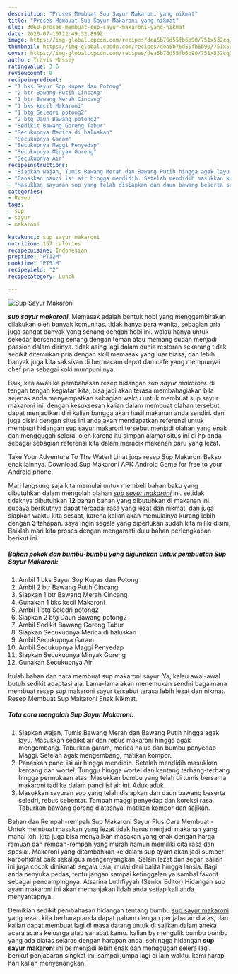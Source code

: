 ```yaml
---
description: "Proses Membuat Sup Sayur Makaroni yang nikmat"
title: "Proses Membuat Sup Sayur Makaroni yang nikmat"
slug: 3060-proses-membuat-sup-sayur-makaroni-yang-nikmat
date: 2020-07-10T22:49:32.899Z
image: https://img-global.cpcdn.com/recipes/dea5b76d55fb6b90/751x532cq70/sup-sayur-makaroni-foto-resep-utama.jpg
thumbnail: https://img-global.cpcdn.com/recipes/dea5b76d55fb6b90/751x532cq70/sup-sayur-makaroni-foto-resep-utama.jpg
cover: https://img-global.cpcdn.com/recipes/dea5b76d55fb6b90/751x532cq70/sup-sayur-makaroni-foto-resep-utama.jpg
author: Travis Massey
ratingvalue: 3.6
reviewcount: 9
recipeingredient:
- "1 bks Sayur Sop Kupas dan Potong"
- "2 btr Bawang Putih Cincang"
- "1 btr Bawang Merah Cincang"
- "1 bks kecil Makaroni"
- "1 btg Seledri potong2"
- "2 btg Daun Bawang potong2"
- "Sedikit Bawang Goreng Tabur"
- "Secukupnya Merica di haluskan"
- "Secukupnya Garam"
- "Secukupnya Maggi Penyedap"
- "Secukupnya Minyak Goreng"
- "Secukupnya Air"
recipeinstructions:
- "Siapkan wajan, Tumis Bawang Merah dan Bawang Putih hingga agak layu. Masukkan sedikit air dan rebus makaroni hingga agak mengembang. Taburkan garam, merica halus dan bumbu penyedap Maggi. Setelah agak mengembang, matikan kompor."
- "Panaskan panci isi air hingga mendidih. Setelah mendidih masukkan kentang dan wortel. Tunggu hingga wortel dan kentang terbang-terbang hingga permukaan atas. Masukkan bumbu yang telah di tumis bersama makaroni tadi ke dalam panci isi air ini. Aduk aduk."
- "Masukkan sayuran sop yang telah disiapkan dan daun bawang beserta seledri, rebus sebentar. Tambah maggi penyedap dan koreksi rasa. Taburkan bawang goreng diatasnya, matikan kompor dan sajikan."
categories:
- Resep
tags:
- sup
- sayur
- makaroni

katakunci: sup sayur makaroni 
nutrition: 157 calories
recipecuisine: Indonesian
preptime: "PT12M"
cooktime: "PT51M"
recipeyield: "2"
recipecategory: Lunch

---
```



![Sup Sayur Makaroni](https://img-global.cpcdn.com/recipes/dea5b76d55fb6b90/751x532cq70/sup-sayur-makaroni-foto-resep-utama.jpg)

<b><i>sup sayur makaroni</i></b>, Memasak adalah bentuk hobi yang menggembirakan dilakukan oleh banyak komunitas. tidak hanya para wanita, sebagian pria juga sangat banyak yang senang dengan hobi ini. walau hanya untuk sekedar bersenang senang dengan teman atau memang sudah menjadi passion dalam dirinya. tidak asing lagi dalam dunia restoran sekarang tidak sedikit ditemukan pria dengan skill memasak yang luar biasa, dan lebih banyak juga kita saksikan di bermacam depot dan cafe yang mempunyai chef pria sebagai koki mumpuni nya.

Baik, kita awali ke pembahasan resep hidangan <i>sup sayur makaroni</i>. di tengah tengah kegiatan kita, bisa jadi akan terasa membahagiakan bila sejenak anda menyempatkan sebagian waktu untuk membuat sup sayur makaroni ini. dengan kesuksesan kalian dalam membuat olahan tersebut, dapat menjadikan diri kalian bangga akan hasil makanan anda sendiri. dan juga disini dengan situs ini anda akan mendapatkan referensi untuk membuat hidangan <u>sup sayur makaroni</u> tersebut menjadi olahan yang enak dan menggugah selera, oleh karena itu simpan alamat situs ini di hp anda sebagai sebagian referensi kita dalam meracik makanan baru yang lezat.

Take Your Adventure To The Water! Lihat juga resep Sup Makaroni Bakso enak lainnya. Download Sup Makaroni APK Android Game for free to your Android phone.


Mari langsung saja kita memulai untuk membeli bahan baku yang dibutuhkan dalam mengolah olahan <u><i>sup sayur makaroni</i></u> ini. setidak tidaknya dibutuhkan <b>12</b> bahan bahan yang dibutuhkan di makanan ini. supaya berikutnya dapat tercapai rasa yang lezat dan nikmat. dan juga siapkan waktu kita sesaat, karena kalian akan memulainya kurang lebih dengan <b>3</b> tahapan. saya ingin segala yang diperlukan sudah kita miliki disini, Baiklah mari kita proses dengan mengamati dulu bahan perlengkapan berikut ini.

<!--inarticleads1-->

##### Bahan pokok dan bumbu-bumbu yang digunakan untuk pembuatan Sup Sayur Makaroni:

1. Ambil 1 bks Sayur Sop Kupas dan Potong
1. Ambil 2 btr Bawang Putih Cincang
1. Siapkan 1 btr Bawang Merah Cincang
1. Gunakan 1 bks kecil Makaroni
1. Ambil 1 btg Seledri potong2
1. Siapkan 2 btg Daun Bawang potong2
1. Ambil Sedikit Bawang Goreng Tabur
1. Siapkan Secukupnya Merica di haluskan
1. Ambil Secukupnya Garam
1. Ambil Secukupnya Maggi Penyedap
1. Siapkan Secukupnya Minyak Goreng
1. Gunakan Secukupnya Air


Itulah bahan dan cara membuat sup makaroni sayur. Ya, kalau awal-awal butuh sedikit adaptasi aja. Lama-lama akan menemukan sendiri bagaimana membuat resep sup makaroni sayur tersebut terasa lebih lezat dan nikmat. Resep Membuat Sup Makaroni Enak Nikmat. 

<!--inarticleads2-->

##### Tata cara mengolah Sup Sayur Makaroni:

1. Siapkan wajan, Tumis Bawang Merah dan Bawang Putih hingga agak layu. Masukkan sedikit air dan rebus makaroni hingga agak mengembang. Taburkan garam, merica halus dan bumbu penyedap Maggi. Setelah agak mengembang, matikan kompor.
1. Panaskan panci isi air hingga mendidih. Setelah mendidih masukkan kentang dan wortel. Tunggu hingga wortel dan kentang terbang-terbang hingga permukaan atas. Masukkan bumbu yang telah di tumis bersama makaroni tadi ke dalam panci isi air ini. Aduk aduk.
1. Masukkan sayuran sop yang telah disiapkan dan daun bawang beserta seledri, rebus sebentar. Tambah maggi penyedap dan koreksi rasa. Taburkan bawang goreng diatasnya, matikan kompor dan sajikan.


Bahan dan Rempah-rempah Sup Makaroni Sayur Plus Cara Membuat - Untuk membuat masakan yang lezat tidak harus menjadi makanan yang mahal loh, kita juga bisa menyajikan masakan yang enak dengan harga ramuan dan rempah-rempah yang murah namun memiliki cita rasa dan spesial. Makaroni yang ditambahkan ke dalam sup ayam akan jadi sumber karbohidrat baik sekaligus mengenyangkan. Selain lezat dan segar, sajian ini juga cocok dinikmati segala usia, mulai dari balita hingga lansia. Bagi anda penyuka pedas, tentu jangan sampai ketinggalan ya sambal favorit sebagai pendampingnya. Atsarina Luthfiyyah (Senior Editor) Hidangan sup ayam makaroni ini akan memanjakan lidah anda setiap kali anda menyantapnya. 

Demikian sedikit pembahasan hidangan tentang bumbu <u>sup sayur makaroni</u> yang lezat. kita berharap anda dapat paham dengan penjabaran diatas, dan kalian dapat membuat lagi di masa datang untuk di sajikan dalam aneka acara acara keluarga atau sahabat kamu. kalian bs mengulik bumbu bumbu yang ada diatas selaras dengan harapan anda, sehingga hidangan <b>sup sayur makaroni</b> ini bs menjadi lebih enak dan menggugah selera lagi. berikut penjabaran singkat ini, sampai jumpa lagi di lain waktu. kami harap hari kalian menyenangkan.
